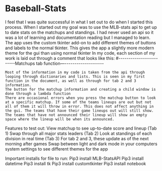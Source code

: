 # Baseball-Stats

I feel that I was quite successful in what I set out to do when I started this process. When I started out my goal was to use the MLB-stats api to get up to date stats on the matchups and standings. I had never used an api so it was a lot of learning and documentation reading but I managed to learn.
	The app uses the custom tkinter add-on to add different themes of buttons and labels to the normal tkinter. This gives the app a slightly more modern theme for the gui than using normal tkinter
	In my code, each section of my work is laid out through a comment that looks like this:
#-------------------------Matchups tab function—--------------------
	
	Most of the information in my code is taken from the api through looping through dictionaries and lists. This is seen in my first function in the document, as well as through for tab 2 and 3 information.
	The button for the matchup information and creating a child window is done through a lambda function
	There are occasional errors when you press the matchup button to look at a specific matchup. If some of the teams lineups are out but not all of them it will throw in error. This does not affect anything in the gui. The teams that have their game lineups out will still show. The teams that have not announced their lineup will show an empty space where the lineup will be when its announced.

Features to test out:
View matchup to see up-to-date score and lineup (Tab 1)
Swap through all major stats leaders (Tab 2)
Look at standings of each division in real time (Tab 3)
For tab 2 and 3, these update as of the next morning after games
Swap between light and dark mode in your computers system settings to see different themes for the app


Important installs for file to run:
Pip3 install MLB-StatsAPI
Pip3 install datetime
Pip3 install tk
Pip3 install customtkinter
Pip3 install notebook
